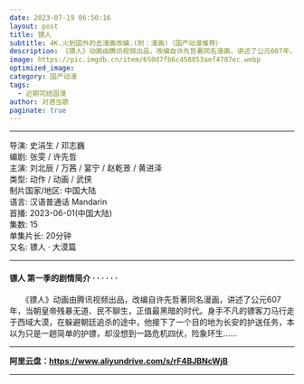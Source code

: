 ```yaml
---
date: 2023-07-19 06:50:16
layout: post
title: 镖人
subtitle: 4K.火到国外的去漫画改编.(附：漫画)（国产动漫推荐）
description: 《镖人》动画由腾讯视频出品，改编自许先哲著同名漫画，讲述了公元607年，当朝皇帝残暴无道、民不聊生，正值最黑暗的时代。身手不凡的镖客刀马行走于西域大漠...
image: https://pic.imgdb.cn/item/650d7fb6c458853aef4787ec.webp
optimized_image: 
category: 国产动漫
tags:
  - 近期完结国漫
author: 对酒当歌
paginate: true
---
```


---

导演: 史涓生 / 邓志巍  
编剧: 张雯 / 许先哲  
主演: 刘北辰 / 万茜 / 宴宁 / 赵乾景 / 黄进泽  
类型: 动作 / 动画 / 武侠  
制片国家/地区: 中国大陆  
语言: 汉语普通话 Mandarin  
首播: 2023-06-01(中国大陆)  
集数: 15  
单集片长: 20分钟  
又名: 镖人 · 大漠篇  

---

#### 镖人 第一季的剧情简介 · · · · · ·

　　《镖人》动画由腾讯视频出品，改编自许先哲著同名漫画，讲述了公元607年，当朝皇帝残暴无道、民不聊生，正值最黑暗的时代。身手不凡的镖客刀马行走于西域大漠，在躲避朝廷追杀的途中，他接下了一个目的地为长安的护送任务，本以为只是一趟简单的护镖，却没想到一路危机四伏，险象环生……

---

**阿里云盘：<https://www.aliyundrive.com/s/rF4BJBNcWjB>**

---
